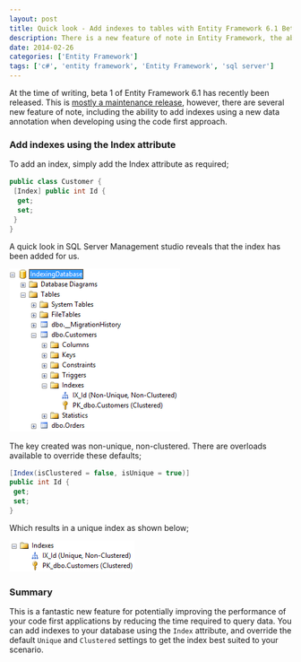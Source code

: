 ```yaml
---
layout: post
title: Quick look - Add indexes to tables with Entity Framework 6.1 Beta 1
description: There is a new feature of note in Entity Framework, the ability to add indexes using data annotationa when using the code first approach.
date: 2014-02-26
categories: ['Entity Framework']
tags: ['c#', 'entity framework', 'Entity Framework', 'sql server']
---
```


At the time of writing, beta 1 of Entity Framework 6.1 has recently been released. This is [mostly a maintenance release](http://blogs.msdn.com/b/adonet/archive/2014/02/11/ef-6-1-0-beta-1-available.aspx), however, there are several new feature of note, including the ability to add indexes using a new data annotation when developing using the code first approach.

### Add indexes using the Index attribute

To add an index, simply add the Index attribute as required;

```csharp
public class Customer {
 [Index] public int Id {
  get;
  set;
 }
}
```

A quick look in SQL Server Management studio reveals that the index has been added for us.

![image](image11.png)

The key created was non-unique, non-clustered. There are overloads available to override these defaults;

```csharp
[Index(isClustered = false, isUnique = true)]
public int Id {
 get;
 set;
}
```

Which results in a unique index as shown below;

![indexes](indexes1.png)

### Summary

This is a fantastic new feature for potentially improving the performance of your code first applications by reducing the time required to query data. You can add indexes to your database using the `Index` attribute, and override the default `Unique` and `Clustered` settings to get the index best suited to your scenario.
